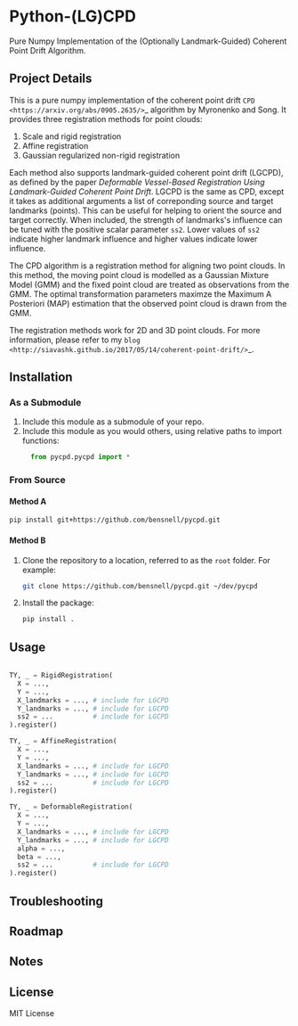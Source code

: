 # Python-(LG)CPD

Pure Numpy Implementation of the (Optionally Landmark-Guided) Coherent Point Drift Algorithm.

## Project Details

This is a pure numpy implementation of the coherent point drift `CPD <https://arxiv.org/abs/0905.2635/>`_ algorithm by Myronenko and Song. It provides three registration methods for point clouds: 
1. Scale and rigid registration
2. Affine registration
3. Gaussian regularized non-rigid registration

Each method also supports landmark-guided coherent point drift (LGCPD), as defined by the paper *Deformable Vessel-Based Registration Using Landmark-Guided Coherent Point Drift*. LGCPD is the same as CPD, except it takes as additional arguments a list of correponding source and target landmarks (points). This can be useful for helping to orient the source and target correctly. When included, the strength of landmarks's influence can be tuned with the positive scalar parameter `ss2`. Lower values of `ss2` indicate higher landmark influence and higher values indicate lower influence.

The CPD algorithm is a registration method for aligning two point clouds. In this method, the moving point cloud is modelled as a Gaussian Mixture Model (GMM) and the fixed point cloud are treated as observations from the GMM. The optimal transformation parameters maximze the Maximum A Posteriori (MAP) estimation that the observed point cloud is drawn from the GMM.

The registration methods work for 2D and 3D point clouds. For more information, please refer to my `blog <http://siavashk.github.io/2017/05/14/coherent-point-drift/>`_.

## Installation

### As a Submodule

1. Include this module as a submodule of your repo.
2. Include this module as you would others, using relative paths to import functions:
   ```python
     from pycpd.pycpd import *
   ```

### From Source

#### Method A

```bash
pip install git+https://github.com/bensnell/pycpd.git
```

#### Method B

1. Clone the repository to a location, referred to as the ``root`` folder. For example:
   ```bash
   git clone https://github.com/bensnell/pycpd.git ~/dev/pycpd
   ```
2. Install the package:
   ```bash
   pip install .
   ```

## Usage

```python

TY, _ = RigidRegistration(
  X = ...,
  Y = ...,
  X_landmarks = ..., # include for LGCPD
  Y_landmarks = ..., # include for LGCPD
  ss2 = ...          # include for LGCPD
).register()

TY, _ = AffineRegistration(
  X = ...,
  Y = ...,
  X_landmarks = ..., # include for LGCPD
  Y_landmarks = ..., # include for LGCPD
  ss2 = ...          # include for LGCPD
).register()

TY, _ = DeformableRegistration(
  X = ...,
  Y = ...,
  X_landmarks = ..., # include for LGCPD
  Y_landmarks = ..., # include for LGCPD
  alpha = ...,        
  beta = ...,
  ss2 = ...          # include for LGCPD
).register()

```

## Troubleshooting

## Roadmap

## Notes

## License

MIT License